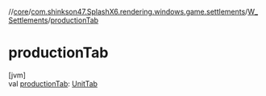 //[core](../../../index.md)/[com.shinkson47.SplashX6.rendering.windows.game.settlements](../index.md)/[W_Settlements](index.md)/[productionTab](production-tab.md)

# productionTab

[jvm]\
val [productionTab](production-tab.md): [UnitTab](../-unit-tab/index.md)
